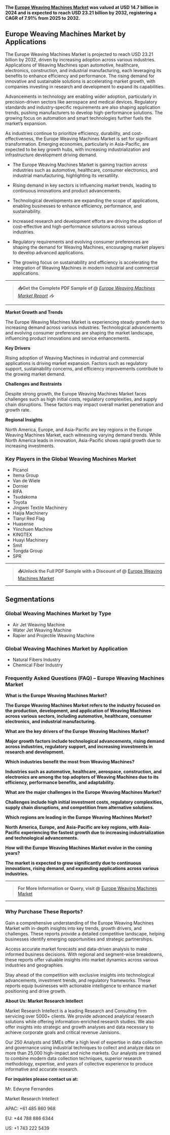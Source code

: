 <p><strong>The <a href="https://www.marketresearchintellect.com/download-sample/?rid=1084301&amp;utm_source=Pulse-April-Europe&amp;utm_medium=852">Europe Weaving Machines Market</a> was valued at USD 14.7 billion in 2024 and is expected to reach USD 23.21 billion by 2032, registering a CAGR of 7.91% from 2025 to 2032.</strong></p><h2>Europe Weaving Machines Market by Applications&nbsp;</h2><p><p>The Europe Weaving Machines Market is projected to reach USD 23.21 billion by 2032, driven by increasing adoption across various industries. Applications of Weaving Machines span automotive, healthcare, electronics, construction, and industrial manufacturing, each leveraging its benefits to enhance efficiency and performance. The rising demand for innovative and sustainable solutions is accelerating market growth, with companies investing in research and development to expand its capabilities.</p><p>Advancements in technology are enabling wider adoption, particularly in precision-driven sectors like aerospace and medical devices. Regulatory standards and industry-specific requirements are also shaping application trends, pushing manufacturers to develop high-performance solutions. The growing focus on automation and smart technologies further fuels the market&rsquo;s expansion.</p><p>As industries continue to prioritize efficiency, durability, and cost-effectiveness, the Europe Weaving Machines Market is set for significant transformation. Emerging economies, particularly in Asia-Pacific, are expected to be key growth hubs, with increasing industrialization and infrastructure development driving demand.</p></p><ul><li><p>The Europe Weaving Machines Market is gaining traction across industries such as automotive, healthcare, consumer electronics, and industrial manufacturing, highlighting its versatility.</p></li><li><p>Rising demand in key sectors is influencing market trends, leading to continuous innovations and product advancements.</p></li><li><p>Technological developments are expanding the scope of applications, enabling businesses to enhance efficiency, performance, and sustainability.</p></li><li><p>Increased research and development efforts are driving the adoption of cost-effective and high-performance solutions across various industries.</p></li><li><p>Regulatory requirements and evolving consumer preferences are shaping the demand for Weaving Machines, encouraging market players to develop advanced applications.</p></li><li><p>The growing focus on sustainability and efficiency is accelerating the integration of Weaving Machines in modern industrial and commercial applications.</p></li></ul><hr /><blockquote><p><strong><span class="font-[700]">📥Get the Complete PDF Sample of @ </span></strong><em><span class="font-[700]"><a href="https://www.marketresearchintellect.com/download-sample/?rid=1084301&amp;utm_source=Pulse-April-Europe&amp;utm_medium=852" target="_blank" data-tracking-control-name="article-ssr-frontend-pulse_little-text-block" data-tracking-will-navigate="" data-test-link="">Europe Weaving Machines Market Report</a>&nbsp;📥</span></em></p></blockquote><hr /><p class="" data-start="77" data-end="360"><strong data-start="77" data-end="105">Market Growth and Trends</strong></p><p class="" data-start="77" data-end="360">The Europe Weaving Machines Market is experiencing steady growth due to increasing demand across various industries. Technological advancements and evolving consumer preferences are shaping the market landscape, influencing product innovations and service enhancements.</p><p class="" data-start="362" data-end="606"><strong data-start="362" data-end="377">Key Drivers</strong></p><p class="" data-start="362" data-end="606">Rising adoption of Weaving Machines in industrial and commercial applications is driving market expansion. Factors such as regulatory support, sustainability concerns, and efficiency improvements contribute to the growing market demand.</p><p class="" data-start="608" data-end="849"><strong data-start="608" data-end="637">Challenges and Restraints</strong></p><p class="" data-start="608" data-end="849">Despite strong growth, the Europe Weaving Machines Market faces challenges such as high initial costs, regulatory complexities, and supply chain disruptions. These factors may impact overall market penetration and growth rate.</p><p class="" data-start="851" data-end="1095"><strong data-start="851" data-end="872">Regional Insights</strong></p><p class="" data-start="851" data-end="1095">North America, Europe, and Asia-Pacific are key regions in the Europe Weaving Machines Market, each witnessing varying demand trends. While North America leads in innovation, Asia-Pacific shows rapid growth due to increasing investments.</p><p><h3>Key Players in the Global Weaving Machines Market </h3><ul><li>Picanol</li><li> Itema Group</li><li> Van de Wiele</li><li> Dornier</li><li> RIFA</li><li> Tsudakoma</li><li> Toyota</li><li> Jingwei Textile Machinery</li><li> Haijia Machinery</li><li> Tianyi Red Flag</li><li> Huasense</li><li> Yiinchuen Machine</li><li> KINGTEX</li><li> Huayi Machinery</li><li> Smit</li><li> Tongda Group</li><li> SPR</li></ul></p><hr /><blockquote><p><strong>📥Unlock the Full PDF Sample with a Discount of @</strong> <a href="https://www.marketresearchintellect.com/ask-for-discount/?rid=1084301&amp;utm_source=Pulse-April-Europe&amp;utm_medium=852">Europe Weaving Machines Market</a></p></blockquote><hr /><p><h2>Segmentations</h2><h3>Global Weaving Machines Market by Type</h3><ul><li>Air Jet Weaving Machine</li><li> Water Jet Weaving Machine</li><li> Rapier and Projectile Weaving Machine</li></ul><h3>Global Weaving Machines Market by Application</h3><ul><li>Natural Fibers Industry</li><li> Chemical Fiber Industry</li></ul></p><h3><strong>Frequently Asked Questions (FAQ) &ndash; Europe Weaving Machines Market</strong></h3><p><strong>What is the Europe Weaving Machines Market?</strong></p><p><strong>The Europe Weaving Machines Market refers to the industry focused on the production, development, and application of Weaving Machines across various sectors, including automotive, healthcare, consumer electronics, and industrial manufacturing.</strong></p><p><strong>What are the key drivers of the Europe Weaving Machines Market?</strong></p><p><strong>Major growth factors include technological advancements, rising demand across industries, regulatory support, and increasing investments in research and development.</strong></p><p><strong>Which industries benefit the most from Weaving Machines?</strong></p><p><strong>Industries such as automotive, healthcare, aerospace, construction, and electronics are among the top adopters of Weaving Machines due to its efficiency, performance benefits, and adaptability.</strong></p><p><strong>What are the major challenges in the Europe Weaving Machines Market?</strong></p><p><strong>Challenges include high initial investment costs, regulatory complexities, supply chain disruptions, and competition from alternative solutions.</strong></p><p><strong>Which regions are leading in the Europe Weaving Machines Market?</strong></p><p><strong>North America, Europe, and Asia-Pacific are key regions, with Asia-Pacific experiencing the fastest growth due to increasing industrialization and technological advancements.</strong></p><p><strong>How will the Europe Weaving Machines Market evolve in the coming years?</strong></p><p><strong>The market is expected to grow significantly due to continuous innovations, rising demand, and expanding applications across various industries.</strong></p><hr /><blockquote><p><span class="font-[700]"><strong>For More Information or Query, visit&nbsp;@</strong>&nbsp;</span><span class="font-[700]"><a href="https://www.marketresearchintellect.com/product/weaving-machines-market/?utm_source=Linkedin&utm_medium=852" target="_blank" data-tracking-control-name="article-ssr-frontend-pulse_little-text-block" data-tracking-will-navigate="" data-test-link="">Europe Weaving Machines Market</a></span></p></blockquote><hr /><h3><strong data-start="0" data-end="31">Why Purchase These Reports?</strong></h3><p class="" data-start="35" data-end="297">Gain a comprehensive understanding of the Europe Weaving Machines Market with in-depth insights into key trends, growth drivers, and challenges. These reports provide a detailed competitive landscape, helping businesses identify emerging opportunities and strategic partnerships.</p><p class="" data-start="299" data-end="540">Access accurate market forecasts and data-driven analysis to make informed business decisions. With regional and segment-wise breakdowns, these reports offer valuable insights into market dynamics across various industries and geographies.</p><p class="" data-start="542" data-end="784">Stay ahead of the competition with exclusive insights into technological advancements, investment trends, and regulatory frameworks. These reports equip businesses with actionable intelligence to enhance market positioning and drive growth.</p><p><strong><span class="font-[700]">About Us: Market Research Intellect</span></strong></p><p><span class="">Market Research Intellect is a leading Research and Consulting firm servicing over 5000+ clients. We provide advanced analytical research solutions while offering information-enriched research studies.&nbsp;</span>We also offer insights into strategic and growth analyses and data necessary to achieve corporate goals and critical revenue Janisions.</p><p><span class="">Our 250 Analysts and SMEs offer a high level of expertise in data collection and governance using industrial techniques to collect and analyze data on more than 25,000 high-impact and niche markets. Our analysts are trained to combine modern data collection techniques, superior research methodology, expertise, and years of collective experience to produce informative and accurate research.</span></p><p><strong>For inquiries please contact us at:</strong></p><p>Mr. Edwyne Fernandes</p><p>Market Research Intellect</p><p>APAC: +61 485 860 968</p><p>EU: +44 788 886 6344</p><p>US: +1 743 222 5439</p>